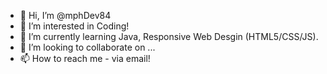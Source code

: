 - 👋 Hi, I’m @mphDev84
- 👀 I’m interested in Coding! 
- 🌱 I’m currently learning Java, Responsive Web Desgin (HTML5/CSS/JS). 
- 💞️ I’m looking to collaborate on ...
- 📫 How to reach me - via email! 

<!---
mphDev84/mphDev84 is a ✨ special ✨ repository because its `README.md` (this file) appears on your GitHub profile.
You can click the Preview link to take a look at your changes.
--->
